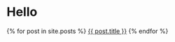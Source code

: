 # Hello

<div>
    {% for post in site.posts %}
        <a href="blg/{{ post.url }}">{{ post.title }}</a>
    {% endfor %}
</div>
